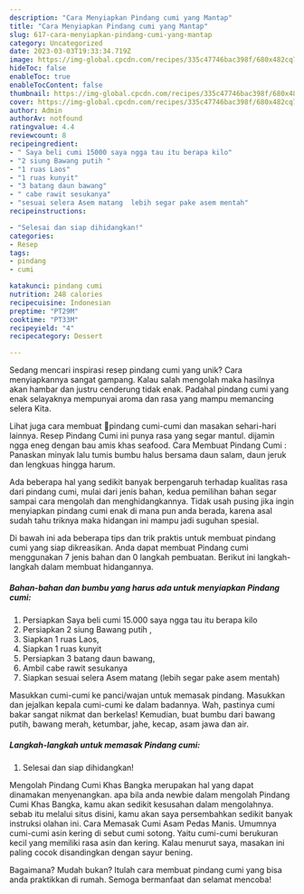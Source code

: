 ```yaml
---
description: "Cara Menyiapkan Pindang cumi yang Mantap"
title: "Cara Menyiapkan Pindang cumi yang Mantap"
slug: 617-cara-menyiapkan-pindang-cumi-yang-mantap
category: Uncategorized
date: 2023-03-03T19:33:34.719Z
image: https://img-global.cpcdn.com/recipes/335c47746bac398f/680x482cq70/pindang-cumi-foto-resep-utama.jpg
hideToc: false
enableToc: true
enableTocContent: false
thumbnail: https://img-global.cpcdn.com/recipes/335c47746bac398f/680x482cq70/pindang-cumi-foto-resep-utama.jpg
cover: https://img-global.cpcdn.com/recipes/335c47746bac398f/680x482cq70/pindang-cumi-foto-resep-utama.jpg
author: Admin
authorAv: notfound
ratingvalue: 4.4
reviewcount: 8
recipeingredient:
- " Saya beli cumi 15000 saya ngga tau itu berapa kilo"
- "2 siung Bawang putih "
- "1 ruas Laos"
- "1 ruas kunyit"
- "3 batang daun bawang"
- " cabe rawit sesukanya"
- "sesuai selera Asem matang  lebih segar pake asem mentah"
recipeinstructions:

- "Selesai dan siap dihidangkan!"
categories:
- Resep
tags:
- pindang
- cumi

katakunci: pindang cumi 
nutrition: 248 calories
recipecuisine: Indonesian
preptime: "PT29M"
cooktime: "PT33M"
recipeyield: "4"
recipecategory: Dessert

---
```





Sedang mencari inspirasi resep pindang cumi yang unik? Cara menyiapkannya sangat gampang. Kalau salah mengolah maka hasilnya akan hambar dan justru cenderung tidak enak. Padahal pindang cumi yang enak selayaknya mempunyai aroma dan rasa yang mampu memancing selera Kita.





Lihat juga cara membuat 🦑pindang cumi-cumi dan masakan sehari-hari lainnya. Resep Pindang Cumi ini punya rasa yang segar mantul. dijamin ngga eneg dengan bau amis khas seafood. Cara Membuat Pindang Cumi : Panaskan minyak lalu tumis bumbu halus bersama daun salam, daun jeruk dan lengkuas hingga harum.

Ada beberapa hal yang sedikit banyak berpengaruh terhadap kualitas rasa dari pindang cumi, mulai dari jenis bahan, kedua pemilihan bahan segar sampai cara mengolah dan menghidangkannya. Tidak usah pusing jika ingin menyiapkan pindang cumi enak di mana pun anda berada, karena asal sudah tahu triknya maka hidangan ini mampu jadi suguhan spesial.






Di bawah ini ada beberapa tips dan trik praktis untuk membuat pindang cumi yang siap dikreasikan. Anda dapat membuat Pindang cumi menggunakan 7 jenis bahan dan 0 langkah pembuatan. Berikut ini langkah-langkah dalam membuat hidangannya.

<!--inarticleads1-->

##### Bahan-bahan dan bumbu yang harus ada untuk menyiapkan Pindang cumi:

1. Persiapkan  Saya beli cumi 15.000 saya ngga tau itu berapa kilo
1. Persiapkan 2 siung Bawang putih ,
1. Siapkan 1 ruas Laos,
1. Siapkan 1 ruas kunyit
1. Persiapkan 3 batang daun bawang,
1. Ambil  cabe rawit sesukanya
1. Siapkan sesuai selera Asem matang  (lebih segar pake asem mentah)


Masukkan cumi-cumi ke panci/wajan untuk memasak pindang. Masukkan dan jejalkan kepala cumi-cumi ke dalam badannya. Wah, pastinya cumi bakar sangat nikmat dan berkelas! Kemudian, buat bumbu dari bawang putih, bawang merah, ketumbar, jahe, kecap, asam jawa dan air. 

<!--inarticleads2-->

##### Langkah-langkah untuk memasak Pindang cumi:


1. Selesai dan siap dihidangkan!

Mengolah Pindang Cumi Khas Bangka merupakan hal yang dapat dinamakan menyenangkan. apa bila anda newbie dalam mengolah Pindang Cumi Khas Bangka, kamu akan sedikit kesusahan dalam mengolahnya. sebab itu melalui situs disini, kamu akan saya persembahkan sedikit banyak instruksi olahan ini. Cara Memasak Cumi Asam Pedas Manis. Umumnya cumi-cumi asin kering di sebut cumi sotong. Yaitu cumi-cumi berukuran kecil yang memiliki rasa asin dan kering. Kalau menurut saya, masakan ini paling cocok disandingkan dengan sayur bening. 

Bagaimana? Mudah bukan? Itulah cara membuat pindang cumi yang bisa anda praktikkan di rumah. Semoga bermanfaat dan selamat mencoba!
